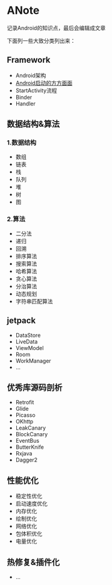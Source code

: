 # ANote
记录Android的知识点，最后会编辑成文章

下面列一些大致分类列出来：

## Framework
* Android架构
* [Android启动的方方面面](https://github.com/MickeyQiong/ANote/blob/main/note/Android%E7%B3%BB%E7%BB%9F%E5%90%AF%E5%8A%A8%E7%9A%84%E6%96%B9%E6%96%B9%E9%9D%A2%E9%9D%A2.md)
* StartActivity流程
* Binder
* Handler
## 数据结构&算法
### 1.数据结构
* 数组
* 链表
* 栈
* 队列
* 堆
* 树
* 图
### 2.算法
* 二分法
* 递归
* 回溯
* 排序算法
* 搜索算法
* 哈希算法
* 贪心算法
* 分治算法
* 动态规划
* 字符串匹配算法
## jetpack
* DataStore
* LiveData
* ViewModel
* Room
* WorkManager
* ...
## 优秀库源码剖析
* Retrofit
* Glide
* Picasso
* OKhttp
* LeakCanary
* BlockCanary
* EventBus
* ButterKnife
* Rxjava
* Dagger2
## 性能优化
* 稳定性优化
* 启动速度优化
* 内存优化
* 绘制优化
* 网络优化
* 包体积优化
* 电量优化
## 热修复&插件化
* ...